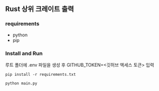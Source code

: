 ## Rust 상위 크레이트 출력

### requirements
* python
* pip

### Install and Run
루트 폴더에 .env 파일을 생성 후 GITHUB_TOKEN=<깃허브 액세스 토큰> 입력

```
pip install -r requirements.txt
```
```
python main.py
```